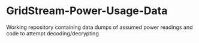 # GridStream-Power-Usage-Data
Working repository containing data dumps of assumed power readings and code to attempt decoding/decrypting
